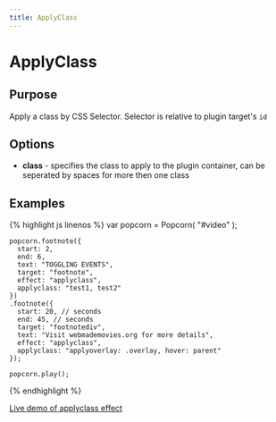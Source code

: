```yaml
---
title: ApplyClass
---
```

# ApplyClass #

## Purpose ##

Apply a class by CSS Selector. Selector is relative to plugin target's `id`

## Options ##

* **class** - specifies the class to apply to the plugin container, can be seperated by spaces for more then one class

## Examples ##

{% highlight js linenos %}
    var popcorn = Popcorn( "#video" );

    popcorn.footnote({
      start: 2,
      end: 6,
      text: "TOGGLING EVENTS",
      target: "footnote",
      effect: "applyclass",
      applyclass: "test1, test2"
    })
    .footnote({
      start: 20, // seconds
      end: 45, // seconds
      target: "footnotediv",
      text: "Visit webmademovies.org for more details",
      effect: "applyclass",
      applyclass: "applyoverlay: .overlay, hover: parent"
    });

    popcorn.play();
{% endhighlight %}

[Live demo of applyclass effect](http://jsfiddle.net/68tzd/)
